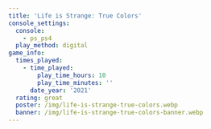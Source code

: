 ```yaml
---
title: 'Life is Strange: True Colors'
console_settings:
  console:
    - ps_ps4
  play_method: digital
game_info:
  times_played:
    - time_played:
        play_time_hours: 10
        play_time_minutes: ''
      date_year: '2021'
  rating: great
  poster: /img/life-is-strange-true-colors.webp
  banner: /img/life-is-strange-true-colors-banner.webp
---
```

